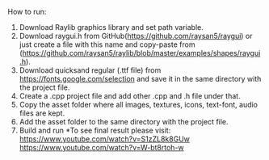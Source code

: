 How to run:
1. Download Raylib graphics library and set path variable. 
2. Download raygui.h from GitHub(https://github.com/raysan5/raygui) or just create a file with this name and copy-paste from (https://github.com/raysan5/raylib/blob/master/examples/shapes/raygui.h).
3. Download quicksand regular (.ttf file) from https://fonts.google.com/selection and save it in the same directory with the project file.
4. Create a .cpp project file and add other .cpp and .h file under that.
5. Copy the asset folder where all images, textures, icons, text-font, audio files are kept.
6. Add the asset folder to the same directory with the project file.
7. Build and run
*To see final result please visit: https://www.youtube.com/watch?v=S1zZL8k8GUw
                                     https://www.youtube.com/watch?v=W-bt8rtoh-w
                                     
